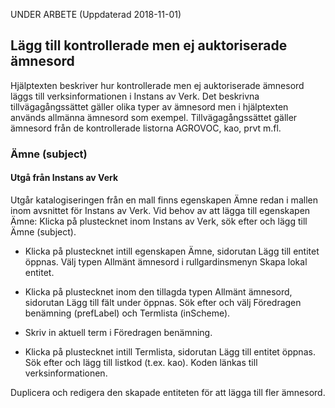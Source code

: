 UNDER ARBETE (Uppdaterad 2018-11-01)

## Lägg till kontrollerade men ej auktoriserade ämnesord

Hjälptexten beskriver hur kontrollerade men ej auktoriserade ämnesord läggs till verksinformationen i Instans av Verk. Det beskrivna tillvägagångssättet gäller olika typer av ämnesord men i hjälptexten används allmänna ämnesord som exempel. Tillvägagångssättet gäller ämnesord från de kontrollerade listorna AGROVOC, kao, prvt m.fl.

### Ämne (subject)

#### Utgå från Instans av Verk
Utgår katalogiseringen från en mall finns egenskapen Ämne redan i mallen inom avsnittet för Instans av Verk. Vid behov av att lägga till egenskapen Ämne: Klicka på plustecknet inom  Instans av Verk, sök efter och lägg till Ämne (subject).

* Klicka på plustecknet intill egenskapen Ämne, sidorutan Lägg till entitet öppnas. Välj typen Allmänt ämnesord i rullgardinsmenyn Skapa lokal entitet.

* Klicka på plustecknet inom den tillagda typen Allmänt ämnesord, sidorutan Lägg till fält under öppnas. Sök efter och välj Föredragen benämning (prefLabel) och Termlista (inScheme).

* Skriv in aktuell term i Föredragen benämning.

* Klicka på plustecknet intill Termlista, sidorutan Lägg till entitet öppnas. Sök efter och lägg till listkod (t.ex. kao). Koden länkas till verksinformationen.

Duplicera och redigera den skapade entiteten för att lägga till fler ämnesord.
